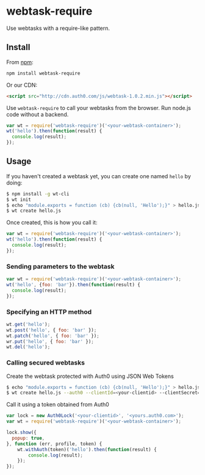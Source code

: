 # webtask-require

Use webtasks with a require-like pattern.

## Install

From [npm](https://npmjs.org):

```sh
npm install webtask-require
```

Or our CDN:

```html
<script src="http://cdn.auth0.com/js/webtask-1.0.2.min.js"></script>
```

Use `webtask-require` to call your webtasks from the browser. Run node.js code without a backend. 

```js
var wt = require('webtask-require')('<your-webtask-container>');
wt('hello').then(function(result) {
  console.log(result);
});
```

## Usage

If you haven't created a webtask yet, you can create one named `hello` by doing:

```bash
$ npm install -g wt-cli
$ wt init
$ echo "module.exports = function (cb) {cb(null, 'Hello');}" > hello.js
$ wt create hello.js
```

Once created, this is how you call it:

```js
var wt = require('webtask-require')('<your-webtask-container>');
wt('hello').then(function(result) {
  console.log(result);
});
```

### Sending parameters to the webtask

```js
var wt = require('webtask-require')('<your-webtask-container>');
wt('hello', {foo: 'bar'}).then(function(result) {
  console.log(result);
});
```

### Specifying an HTTP method

```js
wt.get('hello');
wt.post('hello', { foo: 'bar' });
wt.patch('hello', { foo: 'bar' });
wr.put('hello', { foo: 'bar' });
wt.del('hello');
```

### Calling secured webtasks
 
Create the webtask protected with Auth0 using JSON Web Tokens

```bash
$ echo "module.exports = function (cb) {cb(null, 'Hello');}" > hello.js
$ wt create hello.js --auth0 --clientId=<your-clientid> --clientSecret=<your-clientsecret> --auth0Domain=<yours.auth0.com>
```

Call it using a token obtained from Auth0

```js
var lock = new Auth0Lock('<your-clientid>', '<yours.auth0.com>');
var wt = require('webtask-require')('<your-webtask-container>');

lock.show({
  popup: true,
}, function (err, profile, token) {
    wt.withAuth(token)('hello').then(function(result) {
        console.log(result);
    });
});
```
